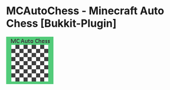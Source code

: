 # MCAutoChess - Minecraft Auto Chess [Bukkit-Plugin]
![mcautochess](https://raw.githubusercontent.com/TheFK/MCAutoChess/master/MCAutoChess/src/resources/images/MCAC.png)
